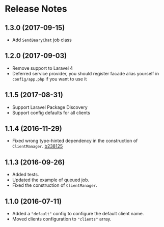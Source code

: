 # Release Notes

## 1.3.0 (2017-09-15)

- Add `SendBearyChat` job class

## 1.2.0 (2017-09-03)

- Remove support to Laravel 4
- Deferred service provider, you should register facade alias yourself in `config/app.php` if you want to use it

## 1.1.5 (2017-08-31)

- Support Laravel Package Discovery
- Support config defaults for all clients

## 1.1.4 (2016-11-29)

- Fixed wrong type-hinted dependency in the construction of `ClientManager`. [b238125](https://github.com/ElfSundae/laravel-bearychat/commit/b23812594eacf483922a90d086f5846f7fb1d7d4)

## 1.1.3 (2016-09-26)

- Added tests.
- Updated the example of queued job.
- Fixed the construction of `ClientManager`.

## 1.1.0 (2016-07-11)

- Added a `"default"` config to configure the default client name.
- Moved clients configuration to `"clients"` array.
